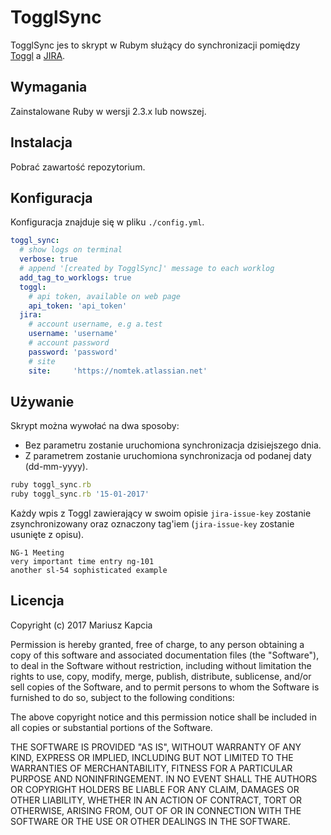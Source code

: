 # TogglSync

TogglSync jes to skrypt w Rubym służący do synchronizacji pomiędzy [Toggl](http://www.toggl.com) a [JIRA](https://www.atlassian.com/software/jira).

## Wymagania

Zainstalowane Ruby w wersji 2.3.x lub nowszej.

## Instalacja

Pobrać zawartość repozytorium.

## Konfiguracja

Konfiguracja znajduje się w pliku `./config.yml`.

```yml
toggl_sync:
  # show logs on terminal
  verbose: true
  # append '[created by TogglSync]' message to each worklog
  add_tag_to_worklogs: true
  toggl:
    # api token, available on web page
    api_token: 'api_token'
  jira:
    # account username, e.g a.test
    username: 'username'
    # account password
    password: 'password'
    # site
    site:     'https://nomtek.atlassian.net'

```

## Używanie

Skrypt można wywołać na dwa sposoby:
- Bez parametru zostanie uruchomiona synchronizacja dzisiejszego dnia.
- Z parametrem zostanie uruchomiona synchronizacja od podanej daty (dd-mm-yyyy).

```ruby
ruby toggl_sync.rb
ruby toggl_sync.rb '15-01-2017'
```

Każdy wpis z Toggl zawierający w swoim opisie `jira-issue-key` zostanie zsynchronizowany oraz oznaczony tag'iem (`jira-issue-key` zostanie usunięte z opisu).

```
NG-1 Meeting
very important time entry ng-101
another sl-54 sophisticated example
```

## Licencja

Copyright (c) 2017 Mariusz Kapcia

Permission is hereby granted, free of charge, to any person obtaining a copy
of this software and associated documentation files (the "Software"), to deal
in the Software without restriction, including without limitation the rights
to use, copy, modify, merge, publish, distribute, sublicense, and/or sell
copies of the Software, and to permit persons to whom the Software is
furnished to do so, subject to the following conditions:

The above copyright notice and this permission notice shall be included in
all copies or substantial portions of the Software.

THE SOFTWARE IS PROVIDED "AS IS", WITHOUT WARRANTY OF ANY KIND, EXPRESS OR
IMPLIED, INCLUDING BUT NOT LIMITED TO THE WARRANTIES OF MERCHANTABILITY,
FITNESS FOR A PARTICULAR PURPOSE AND NONINFRINGEMENT. IN NO EVENT SHALL THE
AUTHORS OR COPYRIGHT HOLDERS BE LIABLE FOR ANY CLAIM, DAMAGES OR OTHER
LIABILITY, WHETHER IN AN ACTION OF CONTRACT, TORT OR OTHERWISE, ARISING FROM,
OUT OF OR IN CONNECTION WITH THE SOFTWARE OR THE USE OR OTHER DEALINGS IN
THE SOFTWARE.
